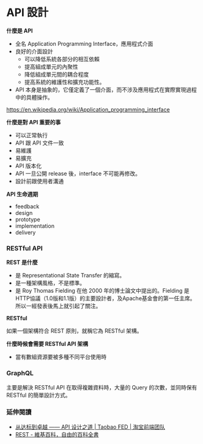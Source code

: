 # API 設計

**什麼是 API**

* 全名 Application Programming Interface，應用程式介面
* 良好的介面設計
  * 可以降低系統各部分的相互依賴
  * 提高組成單元的內聚性
  * 降低組成單元間的耦合程度
  * 提高系統的維護性和擴充功能性。
* API 本身是抽象的，它僅定義了一個介面，而不涉及應用程式在實際實現過程中的具體操作。

https://en.wikipedia.org/wiki/Application_programming_interface

**什麼是對 API 重要的事**

* 可以正常執行
* API 跟 API 文件一致
* 易維護
* 易擴充
* API 版本化
* API 一旦公開 release 後，interface 不可能再修改。
* 設計前跟使用者溝通

**API 生命週期**

* feedback
* design
* prototype
* implementation
* delivery

### RESTful API

**REST 是什麼**

* 是 Representational State Transfer 的縮寫。
* 是一種架構風格，不是標準。
* 是 Roy Thomas Fielding 在他 2000 年的博士論文中提出的。Fielding 是 HTTP協議（1.0版和1.1版）的主要設計者，及Apache基金會的第一任主席。所以一經發表後馬上就引起了關注。

**RESTful**

如果一個架構符合 REST 原則，就稱它為 RESTful 架構。

**什麼時候會需要 RESTful API 架構**

* 當有數組資源要被多種不同平台使用時

### GraphQL

主要是解決 RESTful API 在取得複雜資料時，大量的 Query 的次數，並同時保有 RESTful 的簡單設計方式。

### 延伸閱讀

* [从达标到卓越 —— API 设计之道 | Taobao FED | 淘宝前端团队](http://taobaofed.org/blog/2017/02/16/a-guide-to-api-design/)
* [REST - 維基百科，自由的百科全書](https://zh.wikipedia.org/wiki/REST)
